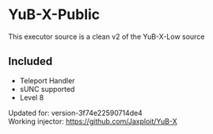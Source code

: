 # YuB-X-Public
This executor source is a clean v2 of the YuB-X-Low source  
## Included
- Teleport Handler  
- sUNC supported  
- Level 8  

Updated for: version-3f74e22590714de4  
Working injector: https://github.com/Jaxploit/YuB-X

